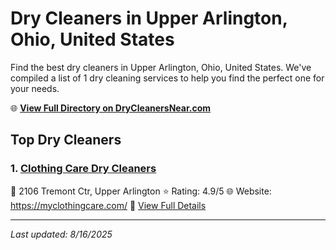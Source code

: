 # Dry Cleaners in Upper Arlington, Ohio, United States

Find the best dry cleaners in Upper Arlington, Ohio, United States. We've compiled a list of 1 dry cleaning services to help you find the perfect one for your needs.

🌐 **[View Full Directory on DryCleanersNear.com](https://drycleanersnear.com/city/US/Ohio/Upper%20Arlington)**

## Top Dry Cleaners

### 1. [Clothing Care Dry Cleaners](https://drycleanersnear.com/dryCleaner/689aa06c2abe37ea0a656410/clothing-care-dry-cleaners)
📍 2106 Tremont Ctr, Upper Arlington
⭐ Rating: 4.9/5
🌐 Website: https://myclothingcare.com/
🔗 [View Full Details](https://drycleanersnear.com/dryCleaner/689aa06c2abe37ea0a656410/clothing-care-dry-cleaners)


---

*Last updated: 8/16/2025*
